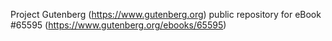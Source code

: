 Project Gutenberg (https://www.gutenberg.org) public repository for
eBook #65595 (https://www.gutenberg.org/ebooks/65595)
